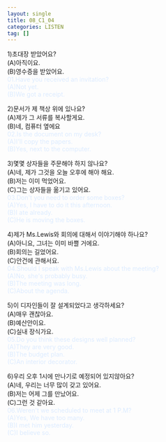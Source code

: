 ```yaml
---
layout: single
title: 08_C1_04
categories: LISTEN
tag: []
--- 
```


1)초대장 받았어요?   
(A)아직이요.   
(B)영수증을 받았어요.   
<span style="color:#DCEBFF">
01.Have you received an invitation?   
(A)Not yet.   
(B)We got a receipt.   
</span>
   
2)문서가 제 책상 위에 있나요?   
(A)제가 그 서류를 복사할게요.   
(B)네, 컴퓨터 옆에요   
<span style="color:#DCEBFF">
02.Is the document on my desk?   
(A)I'll copy the papers.   
(B)Yes, next to the computer.   
</span>
   
3)몇몇 상자들을 주문해야 하지 않나요?   
(A)네, 제가 그것을 오늘 오후에 해야 해요.   
(B)저는 이미 먹었어요.   
(C)그는 상자들을 옮기고 있어요.   
<span style="color:#DCEBFF">
03.Don't you need to order some boxes?   
(A)Yes, I have to do it this afternoon.   
(B)I ate already.   
(C)He is moving the boxes.   
</span>
   
4)제가 Ms.Lewis와 회의에 대해서 이야기해야 하나요?   
(A)아니요, 그녀는 이미 바쁠 거에요.   
(B)회의는 길었어요.   
(C)안건에 관해서요.   
<span style="color:#DCEBFF">
04.Should I speak with Ms.Lewis about the meeting?   
(A)No, she's probably busy.   
(B)The meeting was long.   
(C)About the agenda.   
</span>
   
5)이 디자인들이 잘 설계되었다고 생각하세요?   
(A)매우 괜찮아요.   
(B)예산안이요.   
(C)실내 장식가요.   
<span style="color:#DCEBFF">
05.Do you think these designs well planned?   
(A)They are very good.   
(B)The budget plan.   
(C)An interior decorator.   
</span>
   
6)우리 오후 1시에 만나기로 예정되어 있지않아요?   
(A)네, 우리는 너무 많이 갖고 있어요.   
(B)저는 어제 그를 만났어요.   
(C)그런 것 같아요.   
<span style="color:#DCEBFF">
06.Weren't we scheduled to meet at 1 P.M?   
(A)Yes, We have too many.   
(B)I met him yesterday.   
(C)I believe so.   
</span>
